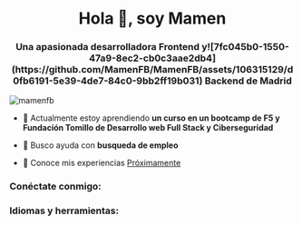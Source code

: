 <h1 align="center">Hola 👋, soy Mamen</h1>
<h3 align="center">Una apasionada desarrolladora Frontend y![7fc045b0-1550-47a9-8ec2-cb0c3aae2db4](https://github.com/MamenFB/MamenFB/assets/106315129/d0fb6191-5e39-4de7-84c0-9bb2ff19b031)
 Backend de Madrid</h3>

<p align="left"> <img src ="https://komarev.com/ghpvc/?username=mamenfb&label=Profile%20views&color=0e75b6&style=flat" alt="mamenfb" /> </p>

- 🌱 Actualmente estoy aprendiendo **un curso en un bootcamp de F5 y Fundación Tomillo de Desarrollo web Full Stack y Ciberseguridad**

- 🤝 Busco ayuda con **busqueda de empleo**






- 📄 Conoce mis experiencias [Próximamente ](Próximamente)

<h3 align="left">Conéctate conmigo:</h3>
<p align="left">
</p>

<h3 align="left">Idiomas y herramientas:</h3>


